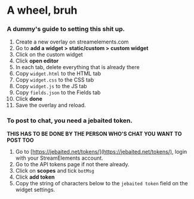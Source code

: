 # A wheel, bruh


### A dummy's guide to setting this shit up.

1. Create a new overlay on streamelements.com
1. Go to **add a widget > static/custom > custom widget**
1. Click on the custom widget
1. Click **open editor**
1. In each tab, delete everything that is already there
1. Copy `widget.html` to the HTML tab
1. Copy `widget.css` to the CSS tab
1. Copy `widget.js` to the JS tab
1. Copy `fields.json` to the Fields tab
1. Click **done**
1. Save the overlay and reload.


### To post to chat, you need a jebaited token.

**THIS HAS TO BE DONE BY THE PERSON WHO'S CHAT YOU WANT TO POST TOO**
1. Go to [https://jebaited.net/tokens/](https://jebaited.net/tokens/), login with your StreamElements account.
1. Go to the API tokens page if not there already.
1. Click on **scopes** and tick `botMsg`
1. Click **add token**
1. Copy the string of characters below to the `jebaited token` field on the widget settings.
